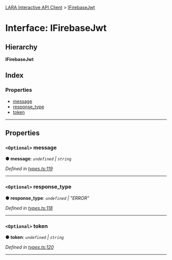 [LARA Interactive API Client](../README.md) > [IFirebaseJwt](../interfaces/ifirebasejwt.md)

# Interface: IFirebaseJwt

## Hierarchy

**IFirebaseJwt**

## Index

### Properties

* [message](ifirebasejwt.md#message)
* [response_type](ifirebasejwt.md#response_type)
* [token](ifirebasejwt.md#token)

---

## Properties

<a id="message"></a>

### `<Optional>` message

**● message**: *`undefined` \| `string`*

*Defined in [types.ts:119](../../../lara-typescript/src/interactive-api-client/types.ts#L119)*

___
<a id="response_type"></a>

### `<Optional>` response_type

**● response_type**: *`undefined` \| "ERROR"*

*Defined in [types.ts:118](../../../lara-typescript/src/interactive-api-client/types.ts#L118)*

___
<a id="token"></a>

### `<Optional>` token

**● token**: *`undefined` \| `string`*

*Defined in [types.ts:120](../../../lara-typescript/src/interactive-api-client/types.ts#L120)*

___

